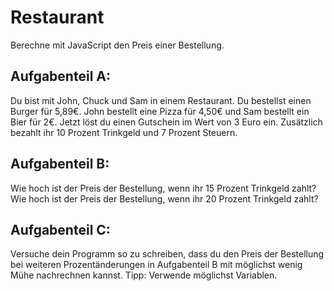 # Restaurant
Berechne mit JavaScript den Preis einer Bestellung.

## Aufgabenteil A:
Du bist mit John, Chuck und Sam in einem Restaurant.
Du bestellst einen Burger für 5,89€. John bestellt eine Pizza für 4,50€ und Sam bestellt ein Bier für 2€. Jetzt löst du einen Gutschein im Wert von 3 Euro ein. Zusätzlich bezahlt ihr 10 Prozent Trinkgeld und 7 Prozent Steuern.

## Aufgabenteil B:
Wie hoch ist der Preis der Bestellung, wenn ihr 15 Prozent Trinkgeld zahlt?
Wie hoch ist der Preis der Bestellung, wenn ihr 20 Prozent Trinkgeld zahlt?

## Aufgabenteil C:
Versuche dein Programm so zu schreiben, dass du den Preis der Bestellung bei weiteren Prozentänderungen in Aufgabenteil B mit möglichst wenig Mühe nachrechnen kannst. Tipp: Verwende möglichst Variablen.
